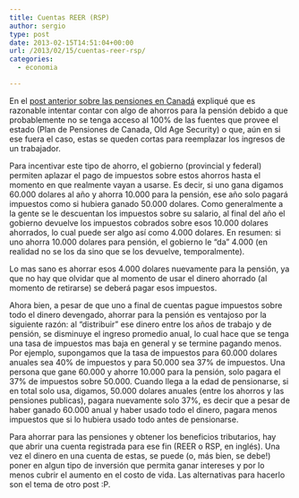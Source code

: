 ```yaml
---
title: Cuentas REER (RSP)
author: sergio
type: post
date: 2013-02-15T14:51:04+00:00
url: /2013/02/15/cuentas-reer-rsp/
categories:
  - economia

---
```

En el [post anterior sobre las pensiones en Canadá][1] expliqué que es razonable intentar contar con algo de ahorros para la pensión debido a que probablemente no se tenga acceso al 100% de las fuentes que provee el estado (Plan de Pensiones de Canada, Old Age Security) o que, aún en si ese fuera el caso, estas se queden cortas para reemplazar los ingresos de un trabajador.

Para incentivar este tipo de ahorro, el gobierno (provincial y federal) permiten aplazar el pago de impuestos sobre estos ahorros hasta el momento en que realmente vayan a usarse. Es decir, si uno gana digamos 60.000 dolares al año y ahorra 10.000 para la pensión, ese año solo pagará impuestos como si hubiera ganado 50.000 dolares. Como generalmente a la gente se le descuentan los impuestos sobre su salario, al final del año el gobierno devuelve los impuestos cobrados sobre esos 10.000 dolares ahorrados, lo cual puede ser algo así como 4.000 dolares. En resumen: si uno ahorra 10.000 dolares para pensión, el gobierno le &#8220;da&#8221; 4.000 (en realidad no se los da sino que se los devuelve, temporalmente).

Lo mas sano es ahorrar esos 4.000 dolares nuevamente para la pensión, ya que no hay que olvidar que al momento de usar el dinero ahorrado (al momento de retirarse) se deberá pagar esos impuestos.

Ahora bien, a pesar de que uno a final de cuentas pague impuestos sobre todo el dinero devengado, ahorrar para la pensión es ventajoso por la siguiente razón: al &#8220;distribuir&#8221; ese dinero entre los años de trabajo y de pensión, se disminuye el ingreso promedio anual, lo cual hace que se tenga una tasa de impuestos mas baja en general y se termine pagando menos. Por ejemplo, supongamos que la tasa de impuestos para 60.000 dolares anuales sea 40% de impuestos y para 50.000 sea 37% de impuestos. Una persona que gane 60.000 y ahorre 10.000 para la pensión, solo pagara el 37% de impuestos sobre 50.000. Cuando llega a la edad de pensionarse, si en total solo usa, digamos, 50.000 dolares anuales (entre los ahorros y las pensiones publicas), pagara nuevamente solo 37%, es decir que a pesar de haber ganado 60.000 anual y haber usado todo el dinero, pagara menos impuestos que si lo hubiera usado todo antes de pensionarse.

Para ahorrar para las pensiones y obtener los beneficios tributarios, hay que abrir una cuenta registrada para ese fin (REER o RSP, en inglés). Una vez el dinero en una cuenta de estas, se puede (o, más bien, se debe!) poner en algun tipo de inversión que permita ganar intereses y por lo menos cubrir el aumento en el costo de vida. Las alternativas para hacerlo son el tema de otro post :P.

 [1]: http://quebechispano.network.crazyrobot.net/2013/02/14/pensiones-en-canadaquebec/ "Pensiones en Canada/Québec"